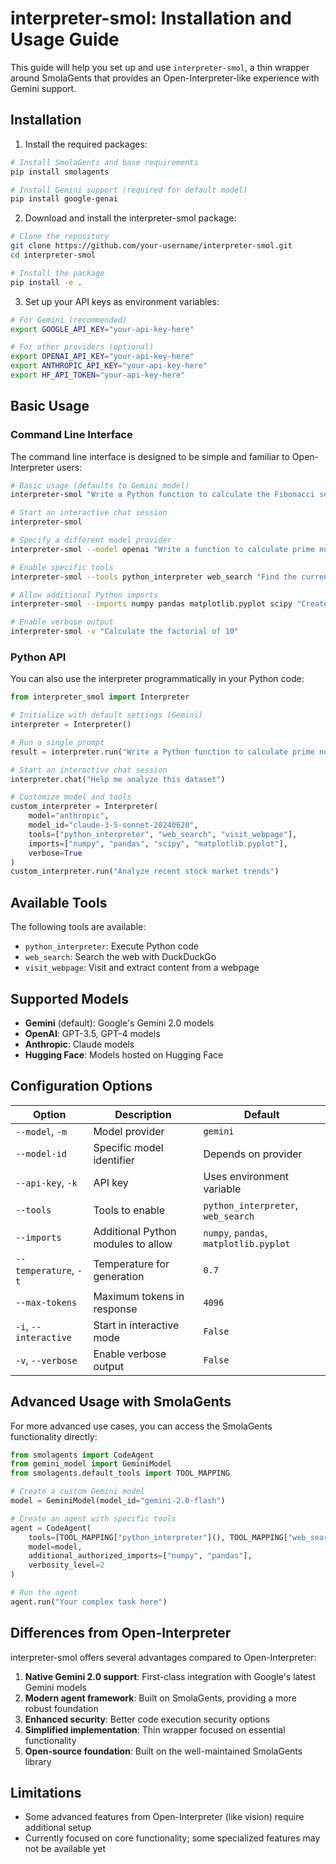 # interpreter-smol: Installation and Usage Guide

This guide will help you set up and use `interpreter-smol`, a thin wrapper around SmolaGents that provides an Open-Interpreter-like experience with Gemini support.

## Installation

1. Install the required packages:

```bash
# Install SmolaGents and base requirements
pip install smolagents

# Install Gemini support (required for default model)
pip install google-genai
```

2. Download and install the interpreter-smol package:

```bash
# Clone the repository
git clone https://github.com/your-username/interpreter-smol.git
cd interpreter-smol

# Install the package
pip install -e .
```

3. Set up your API keys as environment variables:

```bash
# For Gemini (recommended)
export GOOGLE_API_KEY="your-api-key-here"

# For other providers (optional)
export OPENAI_API_KEY="your-api-key-here"
export ANTHROPIC_API_KEY="your-api-key-here"
export HF_API_TOKEN="your-api-key-here"
```

## Basic Usage

### Command Line Interface

The command line interface is designed to be simple and familiar to Open-Interpreter users:

```bash
# Basic usage (defaults to Gemini model)
interpreter-smol "Write a Python function to calculate the Fibonacci sequence"

# Start an interactive chat session
interpreter-smol

# Specify a different model provider
interpreter-smol --model openai "Write a function to calculate prime numbers"

# Enable specific tools
interpreter-smol --tools python_interpreter web_search "Find the current Bitcoin price and plot it"

# Allow additional Python imports
interpreter-smol --imports numpy pandas matplotlib.pyplot scipy "Create a visualization of the sine function"

# Enable verbose output
interpreter-smol -v "Calculate the factorial of 10"
```

### Python API

You can also use the interpreter programmatically in your Python code:

```python
from interpreter_smol import Interpreter

# Initialize with default settings (Gemini)
interpreter = Interpreter()

# Run a single prompt
result = interpreter.run("Write a Python function to calculate prime numbers")

# Start an interactive chat session
interpreter.chat("Help me analyze this dataset")

# Customize model and tools
custom_interpreter = Interpreter(
    model="anthropic",
    model_id="claude-3-5-sonnet-20240620",
    tools=["python_interpreter", "web_search", "visit_webpage"],
    imports=["numpy", "pandas", "scipy", "matplotlib.pyplot"],
    verbose=True
)
custom_interpreter.run("Analyze recent stock market trends")
```

## Available Tools

The following tools are available:

- `python_interpreter`: Execute Python code
- `web_search`: Search the web with DuckDuckGo
- `visit_webpage`: Visit and extract content from a webpage

## Supported Models

- **Gemini** (default): Google's Gemini 2.0 models
- **OpenAI**: GPT-3.5, GPT-4 models
- **Anthropic**: Claude models
- **Hugging Face**: Models hosted on Hugging Face

## Configuration Options

| Option | Description | Default |
|--------|-------------|---------|
| `--model`, `-m` | Model provider | `gemini` |
| `--model-id` | Specific model identifier | Depends on provider |
| `--api-key`, `-k` | API key | Uses environment variable |
| `--tools` | Tools to enable | `python_interpreter`, `web_search` |
| `--imports` | Additional Python modules to allow | `numpy`, `pandas`, `matplotlib.pyplot` |
| `--temperature`, `-t` | Temperature for generation | `0.7` |
| `--max-tokens` | Maximum tokens in response | `4096` |
| `-i`, `--interactive` | Start in interactive mode | `False` |
| `-v`, `--verbose` | Enable verbose output | `False` |

## Advanced Usage with SmolaGents

For more advanced use cases, you can access the SmolaGents functionality directly:

```python
from smolagents import CodeAgent
from gemini_model import GeminiModel
from smolagents.default_tools import TOOL_MAPPING

# Create a custom Gemini model
model = GeminiModel(model_id="gemini-2.0-flash")

# Create an agent with specific tools
agent = CodeAgent(
    tools=[TOOL_MAPPING["python_interpreter"](), TOOL_MAPPING["web_search"]()],
    model=model,
    additional_authorized_imports=["numpy", "pandas"],
    verbosity_level=2
)

# Run the agent
agent.run("Your complex task here")
```

## Differences from Open-Interpreter

interpreter-smol offers several advantages compared to Open-Interpreter:

1. **Native Gemini 2.0 support**: First-class integration with Google's latest Gemini models
2. **Modern agent framework**: Built on SmolaGents, providing a more robust foundation
3. **Enhanced security**: Better code execution security options
4. **Simplified implementation**: Thin wrapper focused on essential functionality
5. **Open-source foundation**: Built on the well-maintained SmolaGents library

## Limitations

- Some advanced features from Open-Interpreter (like vision) require additional setup
- Currently focused on core functionality; some specialized features may not be available yet